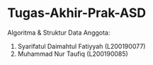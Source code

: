 # Tugas-Akhir-Prak-ASD
Algoritma & Struktur Data
Anggota:
1. Syarifatul Daimahtul Fatiyyah (L200190077)
2. Muhammad Nur Taufiq (L200190085)
